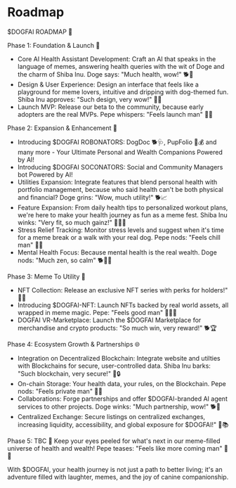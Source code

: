 # Roadmap

$DOGFAI ROADMAP 🚀

Phase 1: Foundation & Launch 🚀
- Core AI Health Assistant Development: Craft an AI that speaks in the language of memes, answering health queries with the wit of Doge and the charm of Shiba Inu. Doge says: "Much health, wow!" 🐕💪
- Design & User Experience: Design an interface that feels like a playground for meme lovers, intuitive and dripping with dog-themed fun. Shiba Inu approves: "Such design, very wow!" 🐶🎨
- Launch MVP: Release our beta to the community, because early adopters are the real MVPs. Pepe whispers: "Feels launch man" 🐸🔥

Phase 2: Expansion & Enhancement 🌟
- Introducing $DOGFAI ROBONATORS: DogDoc 🐕‍🩺, PupFolio 🐶💰 and many more - Your Ultimate Personal and Wealth Companions Powered by AI!
- Introducing $DOGFAI SOCONATORS: Social and Community Managers bot Powered by AI!
- Utilities Expansion: Integrate features that blend personal health with portfolio management, because who said health can't be both physical and financial? Doge grins: "Wow, much utility!" 🐕📈
- Feature Expansion: From daily health tips to personalized workout plans, we're here to make your health journey as fun as a meme fest. Shiba Inu winks: "Very fit, so much gainz!" 🐶🏃‍♂️
- Stress Relief Tracking: Monitor stress levels and suggest when it's time for a meme break or a walk with your real dog. Pepe nods: "Feels chill man" 🐸🌿
- Mental Health Focus: Because mental health is the real wealth. Doge nods: "Much zen, so calm" 🐕🧘‍♂️

Phase 3: Meme To Utility 🤖
- NFT Collection: Release an exclusive NFT series with perks for holders!" 🐶🔮
- Introducing $DOGFAI-NFT: Launch NFTs backed by real world assets, all wrapped in meme magic. Pepe: "Feels good man" 🐸💆‍♂️
- DOGFAI VR-Marketplace: Launch the $DOGFAI Marketplace for merchandise and crypto products: "So much win, very reward!" 🐕🏆

Phase 4: Ecosystem Growth & Partnerships 🌐
- Integration on Decentralized Blockchain: Integrate website and utilties with Blockchains for secure, user-controlled data. Shiba Inu barks: "Such blockchain, very secure!" 🐶🔒
- On-chain Storage: Your health data, your rules, on the Blockchain. Pepe nods: "Feels private man" 🐸💾
- Collaborations: Forge partnerships and offer $DOGFAI-branded AI agent services to other projects. Doge winks: "Much partnership, wow!" 🐕🤝
- Centralized Exchange: Secure listings on centralized exchanges, increasing liquidity, accessibility, and global exposure for $DOGFAI!" 🐶📚

Phase 5: TBC 🔮
Keep your eyes peeled for what's next in our meme-filled universe of health and wealth! Pepe teases: "Feels like more coming man" 🐸🔮

With $DOGFAI, your health journey is not just a path to better living; it's an adventure filled with laughter, memes, and the joy of canine companionship.
